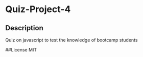 # Quiz-Project-4

## Description 
Quiz on javascript to test the knowledge of bootcamp students 

##License 
MIT
